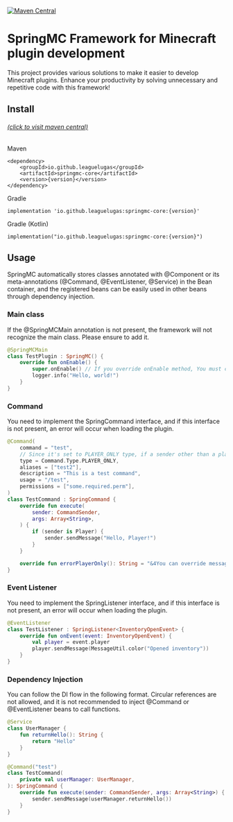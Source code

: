 [![Maven Central](https://img.shields.io/maven-central/v/io.github.leaguelugas/springmc-core.svg)](https://central.sonatype.com/artifact/io.github.leaguelugas/springmc-core)

# SpringMC Framework for Minecraft plugin development

This project provides various solutions to make it easier to develop Minecraft plugins.
Enhance your productivity by solving unnecessary and repetitive code with this framework!

## Install
###### <a href="https://central.sonatype.com/artifact/io.github.leaguelugas/springmc-core" target="_blank">(click to visit maven central)</a>


Maven
```
<dependency>
    <groupId>io.github.leaguelugas</groupId>
    <artifactId>springmc-core</artifactId>
    <version>{version}</version>
</dependency>
```
Gradle
```
implementation 'io.github.leaguelugas:springmc-core:{version}'
```
Gradle (Kotlin)
```
implementation("io.github.leaguelugas:springmc-core:{version}")
```

## Usage
SpringMC automatically stores classes annotated with @Component or its meta-annotations (@Command, @EventListener, @Service) in the Bean container, and the registered beans can be easily used in other beans through dependency injection. 

### Main class
If the @SpringMCMain annotation is not present, the framework will not recognize the main class. Please ensure to add it.
```kotlin
@SpringMCMain
class TestPlugin : SpringMC() {
    override fun onEnable() {
        super.onEnable() // If you override onEnable method, You must call super method  
        logger.info("Hello, world!")
    }
}
```
### Command
You need to implement the SpringCommand interface, and if this interface is not present, an error will occur when loading the plugin.
```kotlin
@Command(
    command = "test",
    // Since it's set to PLAYER_ONLY type, if a sender other than a player executes the command, the errorPlayerOnly() function's error message is sent.
    type = Command.Type.PLAYER_ONLY,
    aliases = ["test2"],
    description = "This is a test command",
    usage = "/test",
    permissions = ["some.required.perm"],
)
class TestCommand : SpringCommand {
    override fun execute(
        sender: CommandSender,
        args: Array<String>,
    ) {
        if (sender is Player) {
            sender.sendMessage("Hello, Player!")
        }
    }

    override fun errorPlayerOnly(): String = "&4You can override message what you want"
}
```
### Event Listener
You need to implement the SpringListener<T : Event> interface, and if this interface is not present, an error will occur when loading the plugin.
```kotlin
@EventListener
class TestListener : SpringListener<InventoryOpenEvent> {
    override fun onEvent(event: InventoryOpenEvent) {
        val player = event.player
        player.sendMessage(MessageUtil.color("Opened inventory"))
    }
}
```
### Dependency Injection
You can follow the DI flow in the following format. Circular references are not allowed, and it is not recommended to inject @Command or @EventListener beans to call functions.
```kotlin
@Service
class UserManager {
    fun returnHello(): String {
        return "Hello"
    }
}

@Command("test")
class TestCommand(
    private val userManager: UserManager,
): SpringCommand {
    override fun execute(sender: CommandSender, args: Array<String>) {
        sender.sendMessage(userManager.returnHello())
    }
}
```
